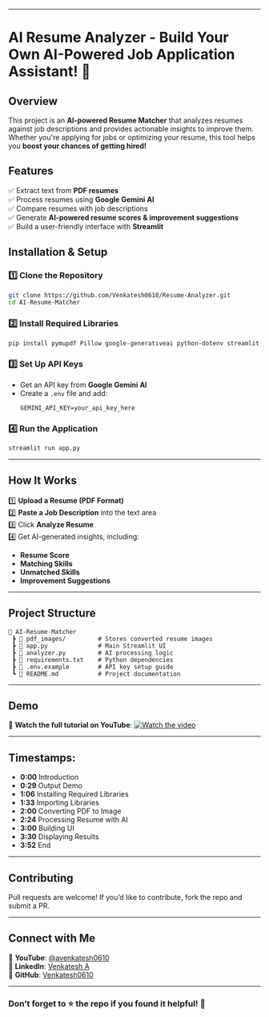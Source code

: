 

---

# **AI Resume Analyzer - Build Your Own AI-Powered Job Application Assistant! 🚀**  

## **Overview**  
This project is an **AI-powered Resume Matcher** that analyzes resumes against job descriptions and provides actionable insights to improve them. Whether you're applying for jobs or optimizing your resume, this tool helps you **boost your chances of getting hired!**  

## **Features**  
✅ Extract text from **PDF resumes**  
✅ Process resumes using **Google Gemini AI**  
✅ Compare resumes with job descriptions  
✅ Generate **AI-powered resume scores & improvement suggestions**  
✅ Build a user-friendly interface with **Streamlit**  

## **Installation & Setup**  

### **1️⃣ Clone the Repository**  
```bash
git clone https://github.com/Venkatesh0610/Resume-Analyzer.git 
cd AI-Resume-Matcher
```

### **2️⃣ Install Required Libraries**  
```bash
pip install pymupdf Pillow google-generativeai python-dotenv streamlit pandas plotly-express
```

### **3️⃣ Set Up API Keys**  
- Get an API key from **Google Gemini AI**  
- Create a `.env` file and add:  
  ```
  GEMINI_API_KEY=your_api_key_here
  ```

### **4️⃣ Run the Application**  
```bash
streamlit run app.py
```

---

## **How It Works**  

1️⃣ **Upload a Resume (PDF Format)**  
2️⃣ **Paste a Job Description** into the text area  
3️⃣ Click **Analyze Resume**  
4️⃣ Get AI-generated insights, including:  
   - **Resume Score**  
   - **Matching Skills**  
   - **Unmatched Skills**  
   - **Improvement Suggestions**  

---

## **Project Structure**  
```
📂 AI-Resume-Matcher  
 ┣ 📂 pdf_images/         # Stores converted resume images  
 ┣ 📜 app.py              # Main Streamlit UI  
 ┣ 📜 analyzer.py         # AI processing logic  
 ┣ 📜 requirements.txt    # Python dependencies  
 ┣ 📜 .env.example        # API key setup guide  
 ┗ 📜 README.md           # Project documentation  
```

---

## **Demo**  

🔗 **Watch the full tutorial on YouTube**: [![Watch the video](https://img.youtube.com/vi/QBExhbLXlJc/0.jpg)](https://youtu.be/QBExhbLXlJc?si=9ApFrJw1oSjC_zcp)

---

## **Timestamps:**  
- **0:00** Introduction  
- **0:29** Output Demo  
- **1:06** Installing Required Libraries  
- **1:33** Importing Libraries  
- **2:00** Converting PDF to Image  
- **2:24** Processing Resume with AI  
- **3:00** Building UI  
- **3:30** Displaying Results  
- **3:52** End  

---

## **Contributing**  
Pull requests are welcome! If you’d like to contribute, fork the repo and submit a PR.  

---

## **Connect with Me**  
📌 **YouTube**: [@avenkatesh0610](https://youtube.com/@avenkatesh0610)  
📌 **LinkedIn**: [Venkatesh A](https://www.linkedin.com/in/venkatesh-a-400459191/)  
📌 **GitHub**: [Venkatesh0610](https://github.com/Venkatesh0610)  

---

### **Don’t forget to ⭐ the repo if you found it helpful!** 🚀